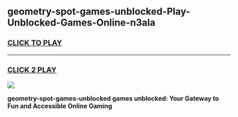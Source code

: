 
## geometry-spot-games-unblocked-Play-Unblocked-Games-Online-n3ala
<h3>
<a href="https://premium76.site?title=geometry-spot-games-unblocked&ref=25A">CLICK TO PLAY</a></h3>
<hr>

<h3>
<a href="https://premium76.site?title=geometry-spot-games-unblocked&ref=25A">CLICK 2 PLAY</a>
  
</h3>

<a href="https://premium76.site?title=geometry-spot-games-unblocked&ref=25A"><img src="https://clearcache.store/games.png"></a>


**geometry-spot-games-unblocked games unblocked: Your Gateway to Fun and Accessible Online Gaming**
